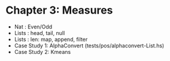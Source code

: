 # Chapter 3: Measures

+ Nat   : Even/Odd
+ Lists : head, tail, null
+ Lists : len: map, append, filter
+ Case Study 1: AlphaConvert (tests/pos/alphaconvert-List.hs) 
+ Case Study 2: Kmeans

